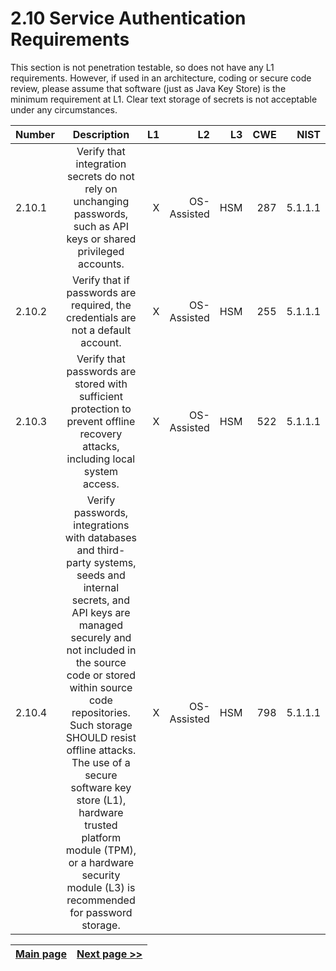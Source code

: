 # 2.10 Service Authentication Requirements

This section is not penetration testable, so does not have any L1 requirements. However, if used in an architecture, coding or secure code review, please assume that software (just as Java Key Store) is the minimum requirement at L1. Clear text storage of secrets is not acceptable under any circumstances.

| Number       | Description     | L1    		| L2         | L3 		   | CWE		| NIST		 |
| :------------- | :----------: | -----------: | -----------:|-----------:| -----------:|-----------:|
| 2.10.1 | Verify that integration secrets do not rely on unchanging passwords, such as API keys or shared privileged accounts. | X	 | OS-Assisted   | HSM   | 287 |5.1.1.1|
| 2.10.2 | Verify that if passwords are required, the credentials are not a default account. | X 	 | OS-Assisted  | HSM   | 255 |5.1.1.1|
| 2.10.3 | Verify that passwords are stored with sufficient protection to prevent offline recovery attacks, including local system access. | X	 | OS-Assisted   | HSM   | 522 |5.1.1.1|
| 2.10.4 | Verify passwords, integrations with databases and third-party systems, seeds and internal secrets, and API keys are managed securely and not included in the source code or stored within source code repositories. Such storage SHOULD resist offline attacks. The use of a secure software key store (L1), hardware trusted platform module (TPM), or a hardware security module (L3) is recommended for password storage. | X	 |OS-Assisted   | HSM   | 798 |5.1.1.1|


[Main page](../README.md) | [Next page >>](2.%20Define%20the%20role.md)
| --- | --- |
